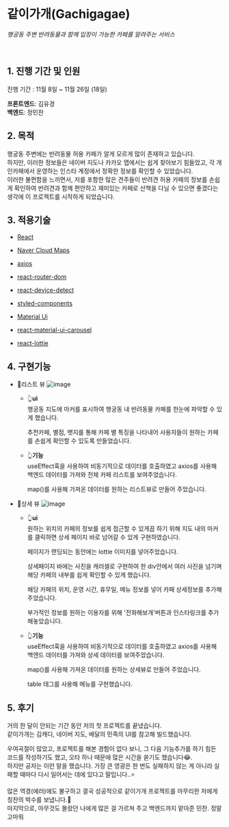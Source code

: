 # 같이가개(Gachigagae)

<i>행궁동 주변 반려동물과 함께 입장이 가능한 카페를 알려주는 서비스</i>

<br>

## 1. 진행 기간 및 인원

진행 기간 : 11월 8일 ~ 11월 26일 (18일)

**프론트엔드**: 김유경  
**백엔드**: 정민찬

## 2. 목적

행궁동 주변에는 반려동물 허용 카페가 알게 모르게 많이 존재하고 있습니다.  
하지만, 이러한 정보들은 네이버 지도나 카카오 맵에서는 쉽게 찾아보기 힘들었고, 각 개인카페에서 운영하는 인스타 계정에서 정확한 정보를 확인할 수 있었습니다.  
이러한 불편함을 느끼면서, 저를 포함한 많은 견주들이 반려견 허용 카페의 정보를 손쉽게 확인하여 반려견과 함께 편안하고 재미있는 카페로 산책을 다닐 수 있으면 좋겠다는 생각에 이 프로젝트를 시작하게 되었습니다.

## 3. 적용기술

- [React](https://ko.reactjs.org/)

- [Naver Cloud Maps](https://www.ncloud.com/product/applicationService/maps)

- [axios](https://www.npmjs.com/package/axios)

- [react-router-dom](https://www.npmjs.com/package/react-router-dom)

- [react-device-detect](https://www.npmjs.com/package/react-device-detect)

- [styled-components](https://styled-components.com/)

- [Material Ui](https://mui.com/)

- [react-material-ui-carousel](https://www.npmjs.com/package/react-material-ui-carousel)

- [react-lottie](https://www.npmjs.com/package/react-lottie)

## 4. 구현기능

- 👀리스트 뷰
  ![image](https://user-images.githubusercontent.com/49505843/143827670-bfea0d03-a190-4f40-a0f7-a721eb2e45af.png)

  - 👆**ui**  
    행궁동 지도에 마커를 표시하여 행궁동 내 반려동물 카페를 한눈에 파악할 수 있게 했습니다.

    추천카페, 별점, 뱃지를 통해 카페 별 특징을 나타내어 사용자들이 원하는 카페를 손쉽게 확인할 수 있도록 만들었습니다.

  - 👆**기능**  
    useEffect훅을 사용하여 비동기적으로 데이터를 호출하였고 axios를 사용해 백엔드 데이터를 가져와 전체 카페 리스트를 보여주었습니다.

    map()를 사용해 가져온 데이터를 원하는 리스트뷰로 만들어 주었습니다.

- 👀상세 뷰
  ![image](https://user-images.githubusercontent.com/49505843/143827742-19c5ead9-4cad-4af2-8100-ce8eabf8029e.png)

  - 👆**ui**  
    원하는 위치의 카페의 정보를 쉽게 접근할 수 있게끔 하기 위해 지도 내의 마커를 클릭하면 상세 페이지 바로 넘어갈 수 있게 구현하였습니다.

    페이지가 랜딩되는 동안에는 lottie 이미지를 넣어주었습니다.

    상세페이지 바에는 사진을 캐러셀로 구현하여 한 div안에서 여러 사진을 넘기며 해당 카페의 내부를 쉽게 확인할 수 있게 했습니다.

    해당 카페의 위치, 운영 시간, 휴무일, 메뉴 정보를 넣어 카페 상세정보를 추가해주었습니다.

    부가적인 정보를 원하는 이용자를 위해 '전화해보개'버튼과 인스타링크를 추가해놓았습니다.

  - 👆**기능**  
    useEffect훅을 사용하여 비동기적으로 데이터를 호출하였고 axios를 사용해 백엔드 데이터를 가져와 상세 데이터를 보여주었습니다.

    map()를 사용해 가져온 데이터를 원하는 상세뷰로 만들어 주었습니다.

    table 태그를 사용해 메뉴를 구현했습니다.

## 5. 후기

거의 한 달이 안되는 기간 동안 저의 첫 프로젝트를 끝냈습니다.  
같이가개는 김캐디, 네이버 지도, 배달의 민족의 UI를 참고해 빌드했습니다.

우여곡절이 많았고, 프로젝트를 해본 경험이 없다 보니, 그 다음 기능추가를 하기 힘든 코드를 작성하기도 했고, 오타 하나 때문에 많은 시간을 쏟기도 했습니다😂.  
하지만 공자는 이런 말을 했습니다. 가장 큰 영광은 한 번도 실패하지 않는 게 아니라 실패할 때마다 다시 일어서는 데에 있다고 말입니다..⭐

많은 역경(에러)에도 불구하고 결국 성공적으로 같이가개 프로젝트를 마무리한 저에게 칭찬의 박수를 보냅니다.👏  
마지막으로, 아무것도 몰랐던 나에게 많은 걸 가르쳐 주고 백엔드까지 맡아준 민찬. 정말 고마워
